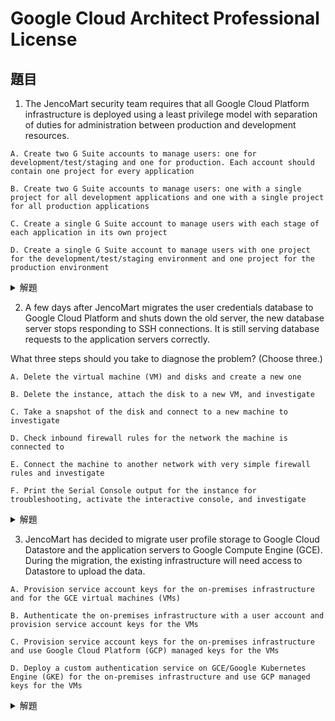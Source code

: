 # Google Cloud Architect Professional License


## 題目

1. The JencoMart security team requires that all Google Cloud Platform infrastructure is deployed using a least privilege model with separation of duties for administration between production and development resources.

```
A. Create two G Suite accounts to manage users: one for development/test/staging and one for production. Each account should contain one project for every application

B. Create two G Suite accounts to manage users: one with a single project for all development applications and one with a single project for all production applications

C. Create a single G Suite account to manage users with each stage of each application in its own project

D. Create a single G Suite account to manage users with one project for the development/test/staging environment and one project for the production environment
```

<details>
  <summary>解題</summary>
  
  - 題目問題核心在於如何在Google Cloud Platform（GCP）上部署基礎設施，同時遵循最小權限模型(privilege model)和職責分離原則，尤其是在生產環境和開發資源之間的管理上。
  > privilege model，通常會透過專案項目隔離、IAM或是資源容器隔離來達到。

  - 解答會是C，建立一個Google Workspace，然後每個stage(開發、測試、上線..)階段都有自己的Project會是最佳解。每個應用按環境分開項目的方法，增強了安全性和可管理性，並確保了職責的清晰分離。
  
  - 其餘答案，
    - A. 要維護兩個Google WorkSpace，且每個應用都需要分別在開發和生產環境中擁有獨立的項目(Project)。這管理複雜度太高!!!
   
    - B. 創建兩個Google WorkSpace帳戶來管理用戶：一個包含所有開發應用的單一項目，另一個包含所有生產應用的單一項目。 這個選項同樣增加了管理的複雜性，並且將所有開發或生產應用放在單一項目中可能會對資源管理和訪問控制造成挑戰。

    - D. 基本上可行，但還是C隔離的比較乾淨!!

</details>

2. A few days after JencoMart migrates the user credentials database to Google Cloud Platform and shuts down the old server, the new database server stops responding to SSH connections. It is still serving database requests to the application servers correctly.

What three steps should you take to diagnose the problem? (Choose three.)

```
A. Delete the virtual machine (VM) and disks and create a new one

B. Delete the instance, attach the disk to a new VM, and investigate

C. Take a snapshot of the disk and connect to a new machine to investigate

D. Check inbound firewall rules for the network the machine is connected to

E. Connect the machine to another network with very simple firewall rules and investigate

F. Print the Serial Console output for the instance for troubleshooting, activate the interactive console, and investigate
```

<details>
  <summary>解題</summary>
  
  - 題目問題在於當面對一個新遷移到Google Cloud Platform的數據庫服務器突然停止響應SSH連接的問題時，但它仍然正確地處理應用服務器的數據庫請求。請問要如何診斷問題所在?此現象表明問題可能與網絡配置、系統配置或安全設置有關，而不是數據庫本身的問題。所以可以往這方向去探討問題。

  - 解答會是CDF，詳細步驟如下

    - D. 檢查連接到機器的網絡的入站防火牆規則。 這是診斷SSH連接問題的第一步，因為防火牆規則可能被設置為阻止SSH流量。檢查確保沒有防火牆規則不當地限制了對該服務器的SSH訪問。
    
    - F. 輸出Instance的訊息至控制台輸出以進行故障排除，啟動互動控制台並進行調查。 這可以提供關於系統狀態和啟動過程中可能出現的問題的重要信息。串行控制台輸出有助於識別是否有系統級別的錯誤導致SSH服務無法正常工作。

    - C.透過對磁盤進行快照並將其掛載到另一台虛擬機上，可安全地檢查文件系統、系統日誌和其他配置，尋找導致SSH服務中斷的原因。
  
    - 其餘答案，選擇 A 和 B （刪除虛擬機和磁盤或刪除實例並將磁盤附加到新的虛擬機）可能會對正在運行的服務造成不必要的風險，並且在初步診斷階段通常不推薦作為首選。而選項 E （將機器連接到另一個網絡進行調查）可能在排除網絡問題時有其用處，但在許多情況下，更改網絡配置可能不那麼直接或者可行，特別是當你想最小化對當前運行環境影響的時候。
  
</details>

3. JencoMart has decided to migrate user profile storage to Google Cloud Datastore and the application servers to Google Compute Engine (GCE). During the migration, the existing infrastructure will need access to Datastore to upload the data.

```
A. Provision service account keys for the on-premises infrastructure and for the GCE virtual machines (VMs)

B. Authenticate the on-premises infrastructure with a user account and provision service account keys for the VMs

C. Provision service account keys for the on-premises infrastructure and use Google Cloud Platform (GCP) managed keys for the VMs

D. Deploy a custom authentication service on GCE/Google Kubernetes Engine (GKE) for the on-premises infrastructure and use GCP managed keys for the VMs
```

<details>
  <summary>解題</summary>
  
  - 題目問題在於對於JencoMart決定將使用者資料儲存遷移到Google Cloud Datastore和應用程式伺服器遷移到Google Compute Engine (GCE)的情況，在遷移過程中，現有基礎架構需要存取Datastore以上傳資料。正確的做法是什麼

  - 解答會是
  
  - 其餘答案
  

</details>
